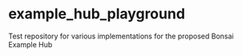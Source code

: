 # example_hub_playground
Test repository for various implementations for the proposed Bonsai Example Hub
